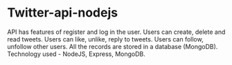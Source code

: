 # Twitter-api-nodejs
API has features of register and log in the user.
Users can create, delete and read tweets.
Users can like, unlike, reply to tweets.
Users can follow, unfollow other users.
All the records are stored in a database (MongoDB).
Technology used - NodeJS, Express, MongoDB.
